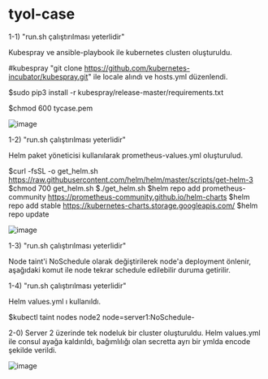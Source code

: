 # tyol-case

1-1) "run.sh çalıştırılması yeterlidir"

Kubespray ve ansible-playbook ile kubernetes clusterı oluşturuldu.

#kubespray "git clone https://github.com/kubernetes-incubator/kubespray.git" ile locale alındı ve hosts.yml düzenlendi.

$sudo pip3 install -r kubespray/release-master/requirements.txt

$chmod 600 tycase.pem


![image](https://user-images.githubusercontent.com/47417469/116604249-89ca5980-a936-11eb-8ea8-5d379145695b.png)



1-2) "run.sh çalıştırılması yeterlidir"

Helm paket yöneticisi kullanılarak prometheus-values.yml oluşturulud.

$curl -fsSL -o get_helm.sh https://raw.githubusercontent.com/helm/helm/master/scripts/get-helm-3
$chmod 700 get_helm.sh
$./get_helm.sh
$helm repo add prometheus-community https://prometheus-community.github.io/helm-charts
$helm repo add stable https://kubernetes-charts.storage.googleapis.com/
$helm repo update

![image](https://user-images.githubusercontent.com/47417469/116604873-63f18480-a937-11eb-9c92-2cedb4fb71c3.png)


1-3) "run.sh çalıştırılması yeterlidir"

Node taint'i NoSchedule olarak değiştirilerek node'a deployment önlenir, aşağıdaki komut ile node tekrar schedule edilebilir duruma getirilir.

1-4) "run.sh çalıştırılması yeterlidir"

Helm values.yml ı kullanıldı.


$kubectl taint nodes node2 node=server1:NoSchedule-


2-0)
Server 2 üzerinde tek nodeluk bir cluster oluşturuldu. Helm values.yml ile consul ayağa kaldırıldı, bağımlılığı olan secretta ayrı bir ymlda encode şekilde verildi.


![image](https://user-images.githubusercontent.com/47417469/116711958-08c59d80-a9dc-11eb-928a-a67047836aea.png)


